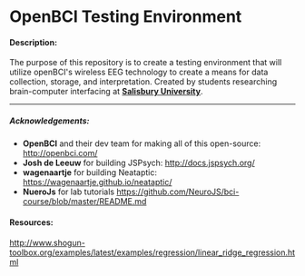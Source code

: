# OpenBCI Testing Environment


#### Description:
The purpose of this repository is to create a testing environment that will utilize openBCI's wireless EEG technology to create a means for data collection, storage, and interpretation.
Created by students researching brain-computer interfacing at <b><a href="https://salisbury.edu">Salisbury University</a></b>.








<hr>

##### Acknowledgements:

  - **OpenBCI** and their dev team for making all of this open-source: http://openbci.com/
  - **Josh de Leeuw** for building JSPsych: http://docs.jspsych.org/
  - **wagenaartje** for building Neataptic: https://wagenaartje.github.io/neataptic/ 
  - **NueroJs** for lab tutorials https://github.com/NeuroJS/bci-course/blob/master/README.md

#### Resources:
http://www.shogun-toolbox.org/examples/latest/examples/regression/linear_ridge_regression.html
